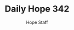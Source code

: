 ---
image: /assets/img/daily-hope-default-artwork.png
title: Daily Hope 342
number: 342
categories:
  - Daily Hope
author: Hope Staff
notes: Daily Hope 342
embed: >-
  <iframe style="border-radius:12px" src="https://open.spotify.com/embed/episode/5thY9ohpVZr1u0lw857W97?utm_source=generator" width="100%" height="352" frameBorder="0" allowfullscreen="" allow="autoplay; clipboard-write; encrypted-media; fullscreen; picture-in-picture" loading="lazy"></iframe>
---